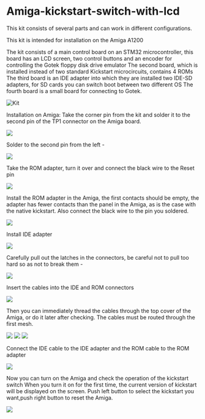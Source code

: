 # Amiga-kickstart-switch-with-lcd

This kit consists of several parts and can work in different configurations.

This kit is intended for installation on the Amiga A1200

The kit consists of a main control board on an STM32 microcontroller, this board has an LCD screen, two control buttons and an encoder for controlling the Gotek floppy disk drive emulator 
The second board, which is installed instead of two standard Kickstart microcircuits, contains 4 ROMs
The third board is an IDE adapter into which they are installed two IDE-SD adapters, for SD cards you can switch boot between two different OS
The fourth board is a small board for connecting to Gotek.

![Kit](https://github.com/JV-Soft/Amiga-kickstart-switch-with-lcd/blob/main/Pictures/1705765117936.jpg)

Installation on Amiga:
Take the corner pin from the kit and solder it to the second pin of the TP1 connector on the Amiga board.

![](https://github.com/JV-Soft/Amiga-kickstart-switch-with-lcd/blob/main/Pictures/2.png)

Solder to the second pin from the left -

![](https://github.com/JV-Soft/Amiga-kickstart-switch-with-lcd/blob/main/Pictures/3.jpg)

Take the ROM adapter, turn it over and connect the black wire to the Reset pin

![](https://github.com/JV-Soft/Amiga-kickstart-switch-with-lcd/blob/main/Pictures/4.jpg)

Install the ROM adapter in the Amiga, the first contacts should be empty, 
the adapter has fewer contacts than the panel in the Amiga, as is the case with the native kickstart.
Also connect the black wire to the pin you soldered.

![](https://github.com/JV-Soft/Amiga-kickstart-switch-with-lcd/blob/main/Pictures/5.jpg)

Install IDE adapter

![](https://github.com/JV-Soft/Amiga-kickstart-switch-with-lcd/blob/main/Pictures/6.jpg)

Carefully pull out the latches in the connectors, be careful not to pull too hard so as not to break them -

![](https://github.com/JV-Soft/Amiga-kickstart-switch-with-lcd/blob/main/Pictures/7.jpg)

Insert the cables into the IDE and ROM connectors

![](https://github.com/JV-Soft/Amiga-kickstart-switch-with-lcd/blob/main/Pictures/8.jpg)

Then you can immediately thread the cables through the top cover of the Amiga, 
or do it later after checking. The cables must be routed through the first mesh.

![](https://github.com/JV-Soft/Amiga-kickstart-switch-with-lcd/blob/main/Pictures/9.jpg)
![](https://github.com/JV-Soft/Amiga-kickstart-switch-with-lcd/blob/main/Pictures/10.jpg)
![](https://github.com/JV-Soft/Amiga-kickstart-switch-with-lcd/blob/main/Pictures/11.jpg)

Connect the IDE cable to the IDE adapter and the ROM cable to the ROM adapter

![](https://github.com/JV-Soft/Amiga-kickstart-switch-with-lcd/blob/main/Pictures/12.jpg)

Now you can turn on the Amiga and check the operation of the kickstart switch
When you turn it on for the first time, the current version of kickstart will be displayed on the screen.
Push left button to select the kickstart you want,push right button to reset the Amiga.

![](https://github.com/JV-Soft/Amiga-kickstart-switch-with-lcd/blob/main/Pictures/13.jpg)













